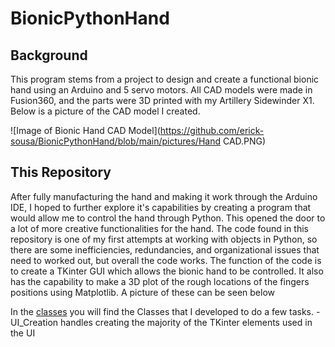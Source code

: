 # BionicPythonHand

## Background
This program stems from a project to design and create a functional bionic hand using an Arduino and 5 servo motors. All CAD models were made in Fusion360, and the parts were 3D printed with my Artillery Sidewinder X1. Below is a picture of the CAD model I created.

![Image of Bionic Hand CAD Model](https://github.com/erick-sousa/BionicPythonHand/blob/main/pictures/Hand CAD.PNG)

## This Repository 
After fully manufacturing the hand and making it work through the Arduino IDE, I hoped to further explore it's capabilities by creating a program that would allow me to control the hand through Python. This opened the door to a lot of more creative functionalities for the hand. The code found in this repository is one of my first attempts at working with objects in Python, so there are some inefficiencies, redundancies, and organizational issues that need to worked out, but overall the code works. The function of the code is to create a TKinter GUI which allows the bionic hand to be controlled. It also has the capability to make a 3D plot of the rough locations of the fingers positions using Matplotlib. A picture of these can be seen below

In the [classes](classes.py) you will find the Classes that I developed to do a few tasks. 
-UI_Creation handles creating the majority of the TKinter elements used in the UI
